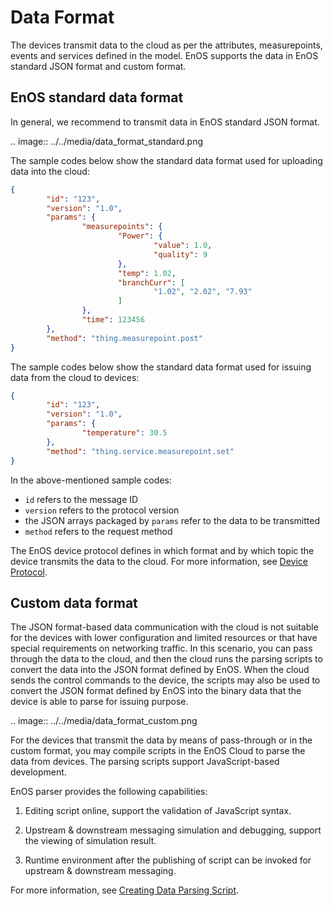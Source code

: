 # Data Format

The devices transmit data to the cloud as per the attributes, measurepoints, events and services defined in the model. EnOS supports the data in EnOS standard JSON format and custom format.

## EnOS standard data format

In general, we recommend to transmit data in EnOS standard JSON format.

.. image:: ../../media/data_format_standard.png

The sample codes below show the standard data format used for uploading data into the cloud:

```json
{
        "id": "123",
        "version": "1.0",
        "params": {
                "measurepoints": {
                        "Power": {
                                "value": 1.0,
                                "quality": 9
                        },
                        "temp": 1.02,
                        "branchCurr": [
                                "1.02", "2.02", "7.93"
                        ]
                },
                "time": 123456
        },
        "method": "thing.measurepoint.post"
}
```

The sample codes below show the standard data format used for issuing data from the cloud to devices:

```json
{
        "id": "123",
        "version": "1.0",
        "params": {
                "temperature": 30.5
        },
        "method": "thing.service.measurepoint.set"
}
```

In the above-mentioned sample codes:

- `id` refers to the message ID
- `version` refers to the protocol version
- the JSON arrays packaged by `params` refer to the data to be transmitted
- `method` refers to the request method

The EnOS device protocol defines in which format and by which topic the device transmits the data to the cloud. For more information, see [Device Protocol](../../reference/mqtt/index).

## Custom data format

The JSON format-based data communication with the cloud is not suitable for the devices with lower configuration and limited resources or that have special requirements on networking traffic. In this scenario, you can pass through the data to the cloud, and then the cloud runs the parsing scripts to convert the data into the JSON format defined by EnOS.  When the cloud sends the control commands to the device, the scripts may also be used to convert the JSON format defined by EnOS into the binary data that the device is able to parse for issuing purpose.

.. image:: ../../media/data_format_custom.png

For the devices that transmit the data by means of pass-through or in the custom format, you may compile scripts in the EnOS Cloud to parse the data from devices. The parsing scripts support JavaScript-based development.

EnOS parser provides the following capabilities:

1. Editing script online, support the validation of JavaScript syntax.

2. Upstream & downstream messaging simulation and debugging, support the viewing of simulation result.

3. Runtime environment after the publishing of script can be invoked for upstream & downstream messaging.

For more information, see [Creating Data Parsing Script](../../howto/device/manage/creating_data_parsing_script).
